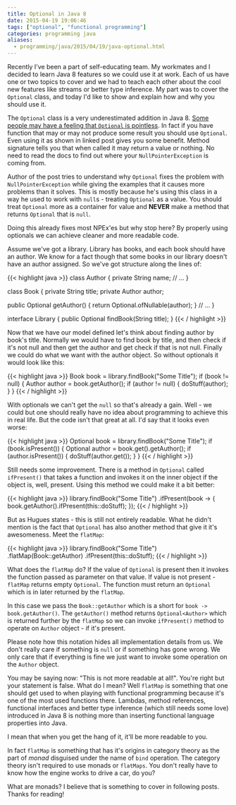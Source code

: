 ```yaml
---
title: Optional in Java 8
date: 2015-04-19 19:06:46
tags: ["optional", "functional programming"]
categories: programming java
aliases:
  - programming/java/2015/04/19/java-optional.html
---
```


Recently I've been a part of self-educating team. My workmates and I decided to learn Java 8
features so we could use it at work. Each of us have one or two topics to cover and we had to teach
each other about the cool new features like streams or better type inference. My part was to
cover the `Optional` class, and today I'd like to show and explain how and why you should use it.

The `Optional` class is a very underestimated addition in Java 8. [Some people may have a feeling
that `Optional` is pointless][bad-optional]. In fact if you have function that may or may not
produce some result you should use `Optional`. Even using it as shown in linked post gives you some
benefit. Method signature tells you that when called it may return a value or nothing. No need to
read the docs to find out where your `NullPointerException` is coming from.

Author of the post tries to understand why `Optional` fixes the problem with `NullPointerException`
while giving the examples that it causes more problems than it solves. This is mostly because he's
using this class in a way he used to work with `null`s - treating `Optional` as a value. You should
treat `Optional` more as a container for value and **NEVER** make a method that returns `Optional`
that is `null`.

Doing this already fixes most NPEx'es but why stop here? By properly using optionals we can achieve
cleaner and more readable code.

Assume we've got a library. Library has books, and each book should have an author. We know for a
fact though that some books in our library doesn't have an author assigned. So we've got structure
along the lines of:

{{< highlight java >}}
class Author {
  private String name;
  // ...
}

class Book {
  private String title;
  private Author author;

  public Optional<Author> getAuthor() {
    return Optional.ofNullable(author);
  }
  // ...
}

interface Library {
  public Optional<Book> findBook(String title);
}
{{< / highlight >}}

Now that we have our model defined let's think about finding author by book's title. Normally we
would have to find book by title, and then check if it's not null and then get the author and get
check if that is not null. Finally we could do what we want with the author object. So without
optionals it would look like this:

{{< highlight java >}}
Book book = library.findBook("Some Title");
if (book != null) {
  Author author = book.getAuthor();
  if (author != null) {
    doStuff(author);
  }
}
{{< / highlight >}}

With optionals we can't get the `null` so that's already a gain. Well - we could but one should
really have no idea about programming to achieve this in real life. But the code isn't that great at
all. I'd say that it looks even worse:

{{< highlight java >}}
Optional<Book> book = library.findBook("Some Title");
if (book.isPresent()) {
  Optional<Author> author = book.get().getAuthor();
  if (author.isPresent()) {
    doStuff(author.get());
  }
}
{{< / highlight >}}

Still needs some improvement. There is a method in `Optional` called `ifPresent()` that takes a
function and invokes it on the inner object if the object is, well, present. Using this method we
could make it a bit better:

{{< highlight java >}}
library.findBook("Some Title")
  .ifPresent(book -> {
    book.getAuthor().ifPresent(this::doStuff);
  });
{{< / highlight >}}

But as Hugues states - this is still not entirely readable. What he didn't mention is the fact that
`Optional` has also another method that give it it's awesomeness. Meet the `flatMap`:

{{< highlight java >}}
library.findBook("Some Title")
  .flatMap(Book::getAuthor)
  .ifPresent(this::doStuff);
{{< / highlight >}}

What does the `flatMap` do? If the value of `Optional` is present then it invokes the function
passed as parameter on that value. If value is not present - `flatMap` returns empty `Optional`. The
function must return an `Optional` which is in later returned by the `flatMap`.

In this case we pass the `Book::getAuthor` which is a short for `book -> book.getAuthor()`. The
`getAuthor()` method returns `Optional<Author>` which is returned further by the `flatMap` so we can
invoke `ifPresent()` method to operate on `Author` object - if it's present.

Please note how this notation hides all implementation details from us. We don't really care if
something is `null` or if something has gone wrong. We only care that if everything is fine we
just want to invoke some operation on the `Author` object.

You may be saying now: "This is not more readable at all!". You're right but your statement is
false. What do I mean? Well `flatMap` is something that one should get used to when playing with
functional programming because it's one of the most used functions there. Lambdas, method
references, functional interfaces and better type inference (which still needs some love) introduced
in Java 8 is nothing more than inserting functional language properties into Java.

I mean that when you get the hang of it, it'll be more readable to you.

In fact `flatMap` is something that has it's origins in category theory as the part of _monad_
disguised under the name of `bind` operation. The category theory isn't required to use monads or
`flatMaps`. You don't really have to know how the engine works to drive a car, do you?

What are monads? I believe that is something to cover in following posts. Thanks for reading!

[bad-optional]: http://huguesjohnson.com/programming/java/java8optional.html
